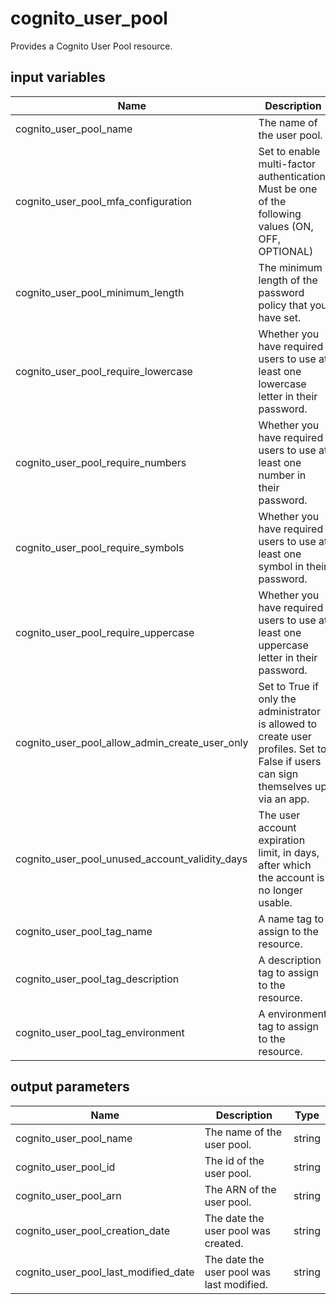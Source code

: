 # cognito_user_pool

Provides a Cognito User Pool resource.

## input variables

| Name | Description | Type | Default | Required |
|------|-------------|:----:|:-----:|:-----:|
|cognito_user_pool_name|The name of the user pool.|string|{{ name }}|No|
|cognito_user_pool_mfa_configuration|Set to enable multi-factor authentication. Must be one of the following values (ON, OFF, OPTIONAL)|string|OFF|No|
|cognito_user_pool_minimum_length|The minimum length of the password policy that you have set.|string|8|No|
|cognito_user_pool_require_lowercase|Whether you have required users to use at least one lowercase letter in their password.|boolean|true|No|
|cognito_user_pool_require_numbers|Whether you have required users to use at least one number in their password.|boolean|true|No|
|cognito_user_pool_require_symbols|Whether you have required users to use at least one symbol in their password.|boolean|true|No|
|cognito_user_pool_require_uppercase|Whether you have required users to use at least one uppercase letter in their password.|boolean|true|No|
|cognito_user_pool_allow_admin_create_user_only|Set to True if only the administrator is allowed to create user profiles. Set to False if users can sign themselves up via an app.|boolean|false|No|
|cognito_user_pool_unused_account_validity_days|The user account expiration limit, in days, after which the account is no longer usable.|string|7|No|
|cognito_user_pool_tag_name|A name tag to assign to the resource.|string|{{ name }}|No|
|cognito_user_pool_tag_description|A description tag to assign to the resource.|string|Managed by Terraform Plus|No|
|cognito_user_pool_tag_environment|A environment tag to assign to the resource.|string|default|No|


## output parameters

| Name | Description | Type |
|------|-------------|:----:|
|cognito_user_pool_name|The name of the user pool.|string|
|cognito_user_pool_id|The id of the user pool.|string|
|cognito_user_pool_arn|The ARN of the user pool.|string|
|cognito_user_pool_creation_date|The date the user pool was created.|string|
|cognito_user_pool_last_modified_date|The date the user pool was last modified.|string|
